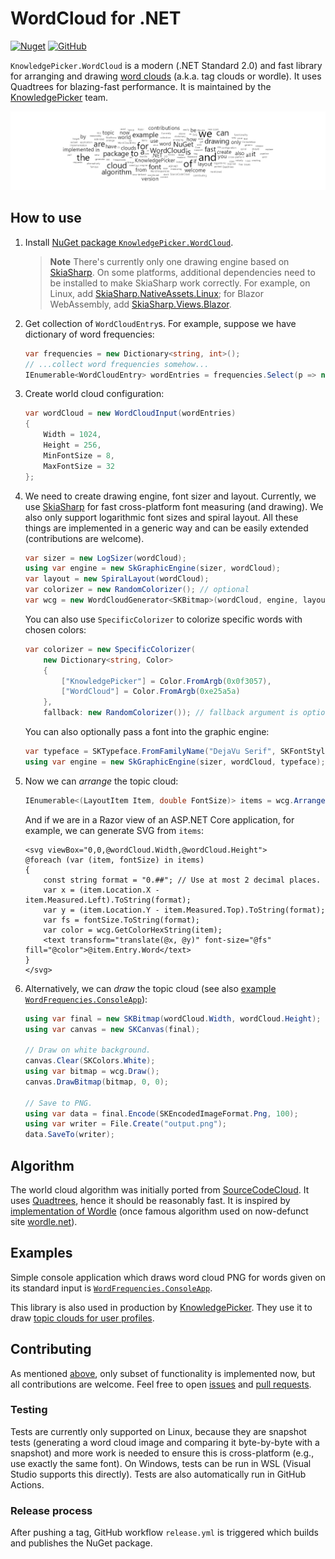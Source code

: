 # WordCloud for .NET

[![Nuget](https://img.shields.io/nuget/v/KnowledgePicker.WordCloud?logo=nuget)](https://www.nuget.org/packages/KnowledgePicker.WordCloud/)
[![GitHub](https://img.shields.io/github/last-commit/knowledgepicker/word-cloud/master?logo=github)](https://github.com/knowledgepicker/word-cloud)

`KnowledgePicker.WordCloud` is a modern (.NET Standard 2.0) and fast library for arranging and drawing [word clouds](https://knowledgepicker.com/t/427/tag-word-cloud) (a.k.a. tag clouds or wordle). It uses Quadtrees for blazing-fast performance. It is maintained by the [KnowledgePicker](https://knowledgepicker.com) team.

<!--
  URL needs to be used, so the README works on NuGet.org. See also
  https://learn.microsoft.com/en-us/nuget/nuget-org/package-readme-on-nuget-org#allowed-domains-for-images-and-badges.
-->
![Sample Word Cloud](https://raw.githubusercontent.com/knowledgepicker/word-cloud/master/example.png)

## How to use

1. Install [NuGet package `KnowledgePicker.WordCloud`](https://www.nuget.org/packages/KnowledgePicker.WordCloud/).

   > **Note** There's currently only one drawing engine based on [SkiaSharp](https://github.com/mono/SkiaSharp). On some platforms, additional dependencies need to be installed to make SkiaSharp work correctly. For example, on Linux, add [SkiaSharp.NativeAssets.Linux](https://www.nuget.org/packages/SkiaSharp.NativeAssets.Linux); for Blazor WebAssembly, add [SkiaSharp.Views.Blazor](https://www.nuget.org/packages/SkiaSharp.Views.Blazor).

2. Get collection of `WordCloudEntry`s. For example, suppose we have dictionary of word frequencies:

   ```cs
   var frequencies = new Dictionary<string, int>();
   // ...collect word frequencies somehow...
   IEnumerable<WordCloudEntry> wordEntries = frequencies.Select(p => new WordCloudEntry(p.Key, p.Value));
   ```

3. Create world cloud configuration:

   ```cs
   var wordCloud = new WordCloudInput(wordEntries)
   {
       Width = 1024,
       Height = 256,
       MinFontSize = 8,
       MaxFontSize = 32
   };
   ```

4. We need to create drawing engine, font sizer and layout. Currently, we use [SkiaSharp](https://github.com/mono/SkiaSharp) for fast cross-platform font measuring (and drawing). We also only support logarithmic font sizes and spiral layout. All these things are implemented in a generic way and can be easily extended (contributions are welcome).

   ```cs
   var sizer = new LogSizer(wordCloud);
   using var engine = new SkGraphicEngine(sizer, wordCloud);
   var layout = new SpiralLayout(wordCloud);
   var colorizer = new RandomColorizer(); // optional
   var wcg = new WordCloudGenerator<SKBitmap>(wordCloud, engine, layout, colorizer);
   ```

   You can also use `SpecificColorizer` to colorize specific words with chosen colors:

   ```cs
   var colorizer = new SpecificColorizer(
       new Dictionary<string, Color>
       {
           ["KnowledgePicker"] = Color.FromArgb(0x0f3057),
           ["WordCloud"] = Color.FromArgb(0xe25a5a)
       },
       fallback: new RandomColorizer()); // fallback argument is optional
   ```

   You can also optionally pass a font into the graphic engine:

   ```cs
   var typeface = SKTypeface.FromFamilyName("DejaVu Serif", SKFontStyle.Normal);
   using var engine = new SkGraphicEngine(sizer, wordCloud, typeface);
   ```

5. Now we can *arrange* the topic cloud:

   ```cs
   IEnumerable<(LayoutItem Item, double FontSize)> items = wcg.Arrange();
   ```

   And if we are in a Razor view of an ASP.NET Core application, for example, we can generate SVG from `items`:

   ```cshtml
   <svg viewBox="0,0,@wordCloud.Width,@wordCloud.Height">
   @foreach (var (item, fontSize) in items)
   {
       const string format = "0.##"; // Use at most 2 decimal places.
       var x = (item.Location.X - item.Measured.Left).ToString(format);
       var y = (item.Location.Y - item.Measured.Top).ToString(format);
       var fs = fontSize.ToString(format);
       var color = wcg.GetColorHexString(item);
       <text transform="translate(@x, @y)" font-size="@fs" fill="@color">@item.Entry.Word</text>
   }
   </svg>
   ```

6. Alternatively, we can *draw* the topic cloud (see also [example `WordFrequencies.ConsoleApp`](https://github.com/knowledgepicker/word-cloud/tree/master/examples/WordFrequency.ConsoleApp)):

   ```cs
   using var final = new SKBitmap(wordCloud.Width, wordCloud.Height);
   using var canvas = new SKCanvas(final);

   // Draw on white background.
   canvas.Clear(SKColors.White);
   using var bitmap = wcg.Draw();
   canvas.DrawBitmap(bitmap, 0, 0);

   // Save to PNG.
   using var data = final.Encode(SKEncodedImageFormat.Png, 100);
   using var writer = File.Create("output.png");
   data.SaveTo(writer);
   ```

## Algorithm

The world cloud algorithm was initially ported from [SourceCodeCloud](https://archive.codeplex.com/?p=sourcecodecloud). It uses [Quadtrees](https://en.wikipedia.org/wiki/Quadtree), hence it should be reasonably fast. It is inspired by [implementation of Wordle](https://stackoverflow.com/a/1478314) (once famous algorithm used on
now-defunct site [wordle.net](https://web.archive.org/web/20201206102909/http://www.wordle.net/)).

## Examples

Simple console application which draws word cloud PNG for words given on its standard input is [`WordFrequencies.ConsoleApp`](examples/WordFrequency.ConsoleApp).

This library is also used in production by [KnowledgePicker](https://knowledgepicker.com). They use it to draw [topic clouds for user profiles](https://knowledgepicker.com/profiles).

## Contributing

As mentioned [above](#how-to-use), only subset of functionality is implemented now, but all contributions are welcome. Feel free to open [issues](https://github.com/knowledgepicker/word-cloud/issues) and [pull requests](https://github.com/knowledgepicker/word-cloud/pulls).

### Testing

Tests are currently only supported on Linux, because they are snapshot tests (generating a word cloud image and comparing it byte-by-byte with a snapshot) and more work is needed to ensure this is cross-platform (e.g., use exactly the same font). On Windows, tests can be run in WSL (Visual Studio supports this directly). Tests are also automatically run in GitHub Actions.

### Release process

After pushing a tag, GitHub workflow `release.yml` is triggered which builds and publishes the NuGet package.
